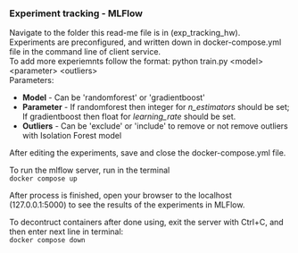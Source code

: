 ### Experiment tracking - MLFlow

Navigate to the folder this read-me file is in (exp_tracking_hw). <br/>
Experiments are preconfigured, and written down in docker-compose.yml file in the command line of client service. <br/>
To add more experiemnts follow the format: python train.py \<model\> \<parameter> \<outliers\> <br/>
Parameters:
- **Model** - Can be 'randomforest' or 'gradientboost'
- **Parameter** - If randomforest then integer for _n_estimators_ should be set; If gradientboost then float for _learning_rate_ should be set.
- **Outliers** - Can be 'exclude' or 'include' to remove or not remove outliers with Isolation Forest model

After editing the experiments, save and close the docker-compose.yml file.<br/>

To run the mlflow server, run in the terminal<br/>
```docker compose up```

After process is finished, open your browser to the localhost (127.0.0.1:5000) to see the results of the experiments in MLFlow.<br/>

To decontruct containers after done using, exit the server with Ctrl+C, and then enter next line in terminal:<br/>
```docker compose down```
